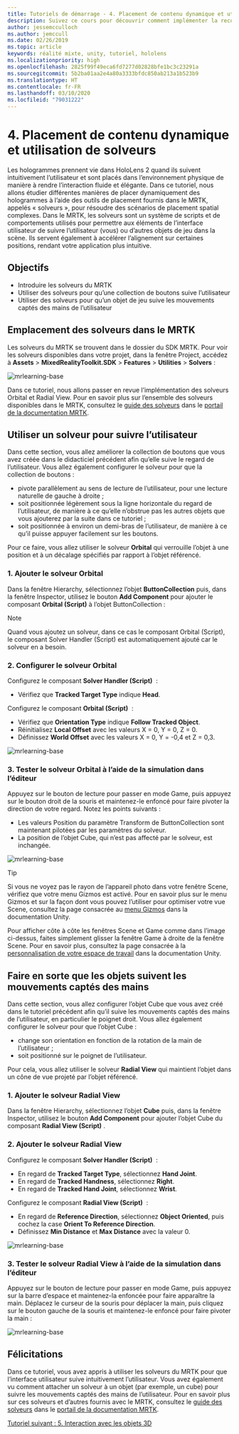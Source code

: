 ```yaml
---
title: Tutoriels de démarrage - 4. Placement de contenu dynamique et utilisation de solveurs
description: Suivez ce cours pour découvrir comment implémenter la reconnaissance faciale Azure au sein d’une application de réalité mixte.
author: jessemcculloch
ms.author: jemccull
ms.date: 02/26/2019
ms.topic: article
keywords: réalité mixte, unity, tutoriel, hololens
ms.localizationpriority: high
ms.openlocfilehash: 2825f99f49eca6fd7277d02828bfe1bc3c23291a
ms.sourcegitcommit: 5b2ba01aa2e4a80a3333bfdc850ab213a1b523b9
ms.translationtype: HT
ms.contentlocale: fr-FR
ms.lasthandoff: 03/10/2020
ms.locfileid: "79031222"
---
```

# <a name="4-placing-dynamic-content-and-using-solvers"></a>4. Placement de contenu dynamique et utilisation de solveurs
<!-- Consider renaming to 'Placing dynamic content using Solvers' -->

Les hologrammes prennent vie dans HoloLens 2 quand ils suivent intuitivement l’utilisateur et sont placés dans l’environnement physique de manière à rendre l’interaction fluide et élégante. Dans ce tutoriel, nous allons étudier différentes manières de placer dynamiquement des hologrammes à l’aide des outils de placement fournis dans le MRTK, appelés « solveurs », pour résoudre des scénarios de placement spatial complexes. Dans le MRTK, les solveurs sont un système de scripts et de comportements utilisés pour permettre aux éléments de l’interface utilisateur de suivre l’utilisateur (vous) ou d’autres objets de jeu dans la scène. Ils servent également à accélérer l’alignement sur certaines positions, rendant votre application plus intuitive.

## <a name="objectives"></a>Objectifs

* Introduire les solveurs du MRTK
* Utiliser des solveurs pour qu’une collection de boutons suive l’utilisateur
* Utiliser des solveurs pour qu’un objet de jeu suive les mouvements captés des mains de l’utilisateur

## <a name="location-of-solvers-in-the-mrtk"></a>Emplacement des solveurs dans le MRTK

 Les solveurs du MRTK se trouvent dans le dossier du SDK MRTK. Pour voir les solveurs disponibles dans votre projet, dans la fenêtre Project, accédez à **Assets** > **MixedRealityToolkit.SDK** > **Features** > **Utilities** > **Solvers** :

![mrlearning-base](images/mrlearning-base/tutorial3-section1-step1-1.png)

Dans ce tutoriel, nous allons passer en revue l’implémentation des solveurs Orbital et Radial View. Pour en savoir plus sur l’ensemble des solveurs disponibles dans le MRTK, consultez le [guide des solveurs](https://microsoft.github.io/MixedRealityToolkit-Unity/Documentation/README_Solver.html) dans le [portail de la documentation MRTK](https://microsoft.github.io/MixedRealityToolkit-Unity/README.html).

## <a name="use-a-solver-to-follow-the-user"></a>Utiliser un solveur pour suivre l’utilisateur
<!-- Consider renaming to 'Use a Solver to have an object follow the user' -->

Dans cette section, vous allez améliorer la collection de boutons que vous avez créée dans le didacticiel précédent afin qu’elle suive le regard de l’utilisateur. Vous allez également configurer le solveur pour que la collection de boutons :

* pivote parallèlement au sens de lecture de l’utilisateur, pour une lecture naturelle de gauche à droite ;
* soit positionnée légèrement sous la ligne horizontale du regard de l’utilisateur, de manière à ce qu’elle n’obstrue pas les autres objets que vous ajouterez par la suite dans ce tutoriel ;
* soit positionnée à environ un demi-bras de l’utilisateur, de manière à ce qu’il puisse appuyer facilement sur les boutons.

Pour ce faire, vous allez utiliser le solveur **Orbital** qui verrouille l’objet à une position et à un décalage spécifiés par rapport à l’objet référencé.

### <a name="1-add-the-orbital-solver"></a>1. Ajouter le solveur Orbital

Dans la fenêtre Hierarchy, sélectionnez l’objet **ButtonCollection** puis, dans la fenêtre Inspector, utilisez le bouton **Add Component** pour ajouter le composant **Orbital (Script)** à l’objet ButtonCollection :

> [!NOTE]
> Quand vous ajoutez un solveur, dans ce cas le composant Orbital (Script), le composant Solver Handler (Script) est automatiquement ajouté car le solveur en a besoin.

### <a name="2-configure-the-orbital-solver"></a>2. Configurer le solveur Orbital

Configurez le composant **Solver Handler (Script)**  :

* Vérifiez que **Tracked Target Type** indique **Head**.

Configurez le composant **Orbital (Script)**  :

* Vérifiez que **Orientation Type** indique **Follow Tracked Object**.
* Réinitialisez **Local Offset** avec les valeurs X = 0, Y = 0, Z = 0.
* Définissez **World Offset** avec les valeurs X = 0, Y = -0,4 et Z = 0,3.

![mrlearning-base](images/mrlearning-base/tutorial3-section2-step2-1.png)

### <a name="3-test-the-orbital-solver-using-the-in-editor-simulation"></a>3. Tester le solveur Orbital à l’aide de la simulation dans l’éditeur

Appuyez sur le bouton de lecture pour passer en mode Game, puis appuyez sur le bouton droit de la souris et maintenez-le enfoncé pour faire pivoter la direction de votre regard. Notez les points suivants :

* Les valeurs Position du paramètre Transform de ButtonCollection sont maintenant pilotées par les paramètres du solveur.
* La position de l’objet Cube, qui n’est pas affecté par le solveur, est inchangée.

![mrlearning-base](images/mrlearning-base/tutorial3-section2-step3-1.png)

> [!TIP]
> Si vous ne voyez pas le rayon de l’appareil photo dans votre fenêtre Scene, vérifiez que votre menu Gizmos est activé. Pour en savoir plus sur le menu Gizmos et sur la façon dont vous pouvez l’utiliser pour optimiser votre vue Scene, consultez la page consacrée au <a href="https://docs.unity3d.com/Manual/GizmosMenu.html" target="_blank">menu Gizmos</a> dans la documentation Unity.
>
> Pour afficher côte à côte les fenêtres Scene et Game comme dans l’image ci-dessus, faites simplement glisser la fenêtre Game à droite de la fenêtre Scene. Pour en savoir plus, consultez la page consacrée à la <a href="https://docs.unity3d.com/Manual/CustomizingYourWorkspace.html" target="_blank">personnalisation de votre espace de travail</a> dans la documentation Unity.

## <a name="enabling-objects-to-follow-tracked-hands"></a>Faire en sorte que les objets suivent les mouvements captés des mains

Dans cette section, vous allez configurer l’objet Cube que vous avez créé dans le tutoriel précédent afin qu’il suive les mouvements captés des mains de l’utilisateur, en particulier le poignet droit. Vous allez également configurer le solveur pour que l’objet Cube :

* change son orientation en fonction de la rotation de la main de l’utilisateur ;
* soit positionné sur le poignet de l’utilisateur.

Pour cela, vous allez utiliser le solveur **Radial View** qui maintient l’objet dans un cône de vue projeté par l’objet référencé.

### <a name="1-add-the-radial-view-solver"></a>1. Ajouter le solveur Radial View

Dans la fenêtre Hierarchy, sélectionnez l’objet **Cube** puis, dans la fenêtre Inspector, utilisez le bouton **Add Component** pour ajouter l’objet Cube du composant **Radial View (Script)** .

### <a name="2-configure-the-radial-view-solver"></a>2. Ajouter le solveur Radial View

Configurez le composant **Solver Handler (Script)**  :

* En regard de **Tracked Target Type**, sélectionnez **Hand Joint**.
* En regard de **Tracked Handness**, sélectionnez **Right**.
* En regard de **Tracked Hand Joint**, sélectionnez **Wrist**.

Configurez le composant **Radial View (Script)**  :

* En regard de **Reference Direction**, sélectionnez **Object Oriented**, puis cochez la case **Orient To Reference Direction**.
* Définissez **Min Distance** et **Max Distance** avec la valeur 0.

![mrlearning-base](images/mrlearning-base/tutorial3-section3-step2-1.png)

### <a name="3-test-the-radial-view-solver-using-the-in-editor-simulation"></a>3. Tester le solveur Radial View à l’aide de la simulation dans l’éditeur

Appuyez sur le bouton de lecture pour passer en mode Game, puis appuyez sur la barre d’espace et maintenez-la enfoncée pour faire apparaître la main. Déplacez le curseur de la souris pour déplacer la main, puis cliquez sur le bouton gauche de la souris et maintenez-le enfoncé pour faire pivoter la main :

![mrlearning-base](images/mrlearning-base/tutorial3-section3-step3-1.png)

## <a name="congratulations"></a>Félicitations

Dans ce tutoriel, vous avez appris à utiliser les solveurs du MRTK pour que l’interface utilisateur suive intuitivement l’utilisateur. Vous avez également vu comment attacher un solveur à un objet (par exemple, un cube) pour suivre les mouvements captés des mains de l’utilisateur. Pour en savoir plus sur ces solveurs et d’autres fournis avec le MRTK, consultez le [guide des solveurs](https://microsoft.github.io/MixedRealityToolkit-Unity/Documentation/README_Solver.html) dans le [portail de la documentation MRTK](https://microsoft.github.io/MixedRealityToolkit-Unity/README.html).

[Tutoriel suivant : 5. Interaction avec les objets 3D](mrlearning-base-ch4.md)
